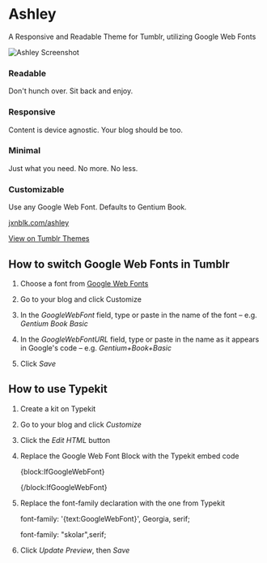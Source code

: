 Ashley
======

A Responsive and Readable Theme for Tumblr, utilizing Google Web Fonts

![Ashley Screenshot](Ashley.png)

### Readable
Don't hunch over. Sit back and enjoy.

### Responsive
Content is device agnostic. Your blog should be too.

### Minimal
Just what you need. No more. No less.

### Customizable
Use any Google Web Font. Defaults to Gentium Book.

[jxnblk.com/ashley](http://jxnblk.com/ashley)

[View on Tumblr Themes](http://www.tumblr.com/theme/37012)


## How to switch Google Web Fonts in Tumblr

1. Choose a font from [Google Web Fonts](http://www.google.com/webfonts)

2. Go to your blog and click Customize

3. In the *GoogleWebFont* field, type or paste in the name of the font – e.g. *Gentium Book Basic*

4. In the *GoogleWebFontURL* field, type or paste in the name as it appears in Google's code – e.g. *Gentium+Book+Basic*

5. Click *Save* 

## How to use Typekit

1. Create a kit on Typekit

2. Go to your blog and click *Customize*

3. Click the *Edit HTML* button

4. Replace the Google Web Font Block with the Typekit embed code
    
    <!-- Replace this block: -->
    {block:IfGoogleWebFont}
      <link href='http://fonts.googleapis.com/css?family={text:GoogleWebFontURL}' rel='stylesheet' type='text/css'>
    {/block:IfGoogleWebFont}
    
    <!-- with your Typekit embed code: -->
    <script type="text/javascript" src="//use.typekit.net/XXXXXXX.js"></script>
    <script type="text/javascript">try{Typekit.load();}catch(e){}</script>

5. Replace the font-family declaration with the one from Typekit

    <!-- Change this line: -->
    font-family: '{text:GoogleWebFont}', Georgia, serif;
    
    <!-- To something like this: -->
    font-family: "skolar",serif;

6. Click *Update Preview*, then *Save*


